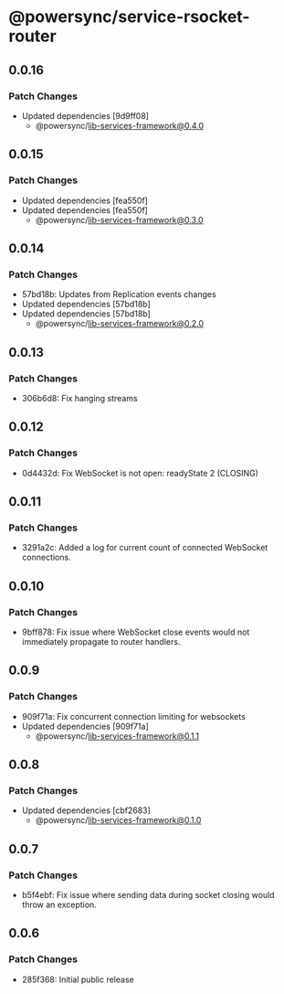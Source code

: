# @powersync/service-rsocket-router

## 0.0.16

### Patch Changes

- Updated dependencies [9d9ff08]
  - @powersync/lib-services-framework@0.4.0

## 0.0.15

### Patch Changes

- Updated dependencies [fea550f]
- Updated dependencies [fea550f]
  - @powersync/lib-services-framework@0.3.0

## 0.0.14

### Patch Changes

- 57bd18b: Updates from Replication events changes
- Updated dependencies [57bd18b]
- Updated dependencies [57bd18b]
  - @powersync/lib-services-framework@0.2.0

## 0.0.13

### Patch Changes

- 306b6d8: Fix hanging streams

## 0.0.12

### Patch Changes

- 0d4432d: Fix WebSocket is not open: readyState 2 (CLOSING)

## 0.0.11

### Patch Changes

- 3291a2c: Added a log for current count of connected WebSocket connections.

## 0.0.10

### Patch Changes

- 9bff878: Fix issue where WebSocket close events would not immediately propagate to router handlers.

## 0.0.9

### Patch Changes

- 909f71a: Fix concurrent connection limiting for websockets
- Updated dependencies [909f71a]
  - @powersync/lib-services-framework@0.1.1

## 0.0.8

### Patch Changes

- Updated dependencies [cbf2683]
  - @powersync/lib-services-framework@0.1.0

## 0.0.7

### Patch Changes

- b5f4ebf: Fix issue where sending data during socket closing would throw an exception.

## 0.0.6

### Patch Changes

- 285f368: Initial public release
